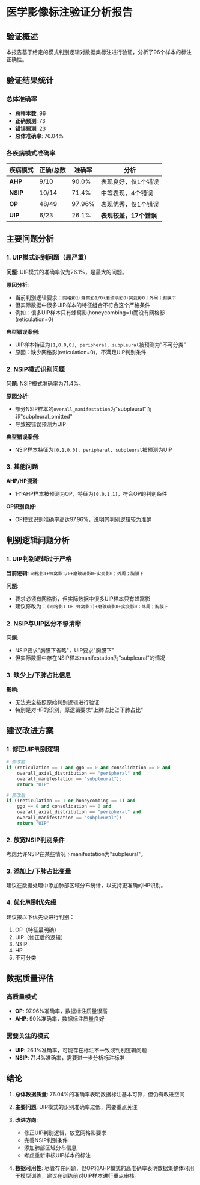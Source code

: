 # 医学影像标注验证分析报告

## 验证概述

本报告基于给定的模式判别逻辑对数据集标注进行验证，分析了96个样本的标注正确性。

## 验证结果统计

### 总体准确率
- **总样本数**: 96
- **正确预测**: 73
- **错误预测**: 23
- **总体准确率**: 76.04%

### 各疾病模式准确率

| 疾病模式 | 正确/总数 | 准确率 | 分析 |
|---------|-----------|--------|------|
| **AHP** | 9/10 | 90.0% | 表现良好，仅1个错误 |
| **NSIP** | 10/14 | 71.4% | 中等表现，4个错误 |
| **OP** | 48/49 | 97.96% | 表现优秀，仅1个错误 |
| **UIP** | 6/23 | 26.1% | **表现较差，17个错误** |

## 主要问题分析

### 1. UIP模式识别问题（最严重）

**问题**: UIP模式的准确率仅为26.1%，是最大的问题。

**原因分析**:
- 当前判别逻辑要求：`网格影1+蜂窝影1/0+磨玻璃影0+实变影0；外周；胸膜下`
- 但实际数据中很多UIP样本的特征组合不符合这个严格条件
- 例如：很多UIP样本只有蜂窝影(honeycombing=1)而没有网格影(reticulation=0)

**典型错误案例**:
- UIP样本特征为`[1,0,0,0], peripheral, subpleural`被预测为"不可分类"
- 原因：缺少网格影(reticulation=0)，不满足UIP判别条件

### 2. NSIP模式识别问题

**问题**: NSIP模式准确率为71.4%。

**原因分析**:
- 部分NSIP样本的`overall_manifestation`为"subpleural"而非"subpleural_omitted"
- 导致被错误预测为UIP

**典型错误案例**:
- NSIP样本特征为`[0,1,0,0], peripheral, subpleural`被预测为UIP

### 3. 其他问题

**AHP/HP混淆**:
- 1个AHP样本被预测为OP，特征为`[0,0,1,1]`，符合OP的判别条件

**OP识别良好**:
- OP模式识别准确率高达97.96%，说明其判别逻辑较为准确

## 判别逻辑问题分析

### 1. UIP判别逻辑过于严格

**当前逻辑**: `网格影1+蜂窝影1/0+磨玻璃影0+实变影0；外周；胸膜下`

**问题**: 
- 要求必须有网格影，但实际数据中很多UIP样本只有蜂窝影
- 建议修改为：`(网格影1 OR 蜂窝影1)+磨玻璃影0+实变影0；外周；胸膜下`

### 2. NSIP与UIP区分不够清晰

**问题**: 
- NSIP要求"胸膜下省略"，UIP要求"胸膜下"
- 但实际数据中存在NSIP样本manifestation为"subpleural"的情况

### 3. 缺少上/下肺占比信息

**影响**: 
- 无法完全按照原始判别逻辑进行验证
- 特别是对HP的识别，原逻辑要求"上肺占比≧下肺占比"

## 建议改进方案

### 1. 修正UIP判别逻辑

```python
# 修改前
if (reticulation == 1 and ggo == 0 and consolidation == 0 and
    overall_axial_distribution == "peripheral" and
    overall_manifestation == "subpleural"):
    return "UIP"

# 修改后
if ((reticulation == 1 or honeycombing == 1) and 
    ggo == 0 and consolidation == 0 and
    overall_axial_distribution == "peripheral" and
    overall_manifestation == "subpleural"):
    return "UIP"
```

### 2. 放宽NSIP判别条件

考虑允许NSIP在某些情况下manifestation为"subpleural"。

### 3. 添加上/下肺占比变量

建议在数据处理中添加肺部区域分布统计，以支持更准确的HP识别。

### 4. 优化判别优先级

建议按以下优先级进行判别：
1. OP（特征最明确）
2. UIP（修正后的逻辑）
3. NSIP
4. HP
5. 不可分类

## 数据质量评估

### 高质量模式
- **OP**: 97.96%准确率，数据标注质量很高
- **AHP**: 90%准确率，数据标注质量良好

### 需要关注的模式
- **UIP**: 26.1%准确率，可能存在标注不一致或判别逻辑问题
- **NSIP**: 71.4%准确率，需要进一步分析标注标准

## 结论

1. **总体数据质量**: 76.04%的准确率表明数据标注基本可靠，但仍有改进空间

2. **主要问题**: UIP模式的识别准确率过低，需要重点关注

3. **改进方向**: 
   - 修正UIP判别逻辑，放宽网格影要求
   - 完善NSIP判别条件
   - 添加肺部区域分布信息
   - 考虑重新审核UIP样本的标注

4. **数据可用性**: 尽管存在问题，但OP和AHP模式的高准确率表明数据集整体可用于模型训练，建议在训练前对UIP样本进行重点审核。